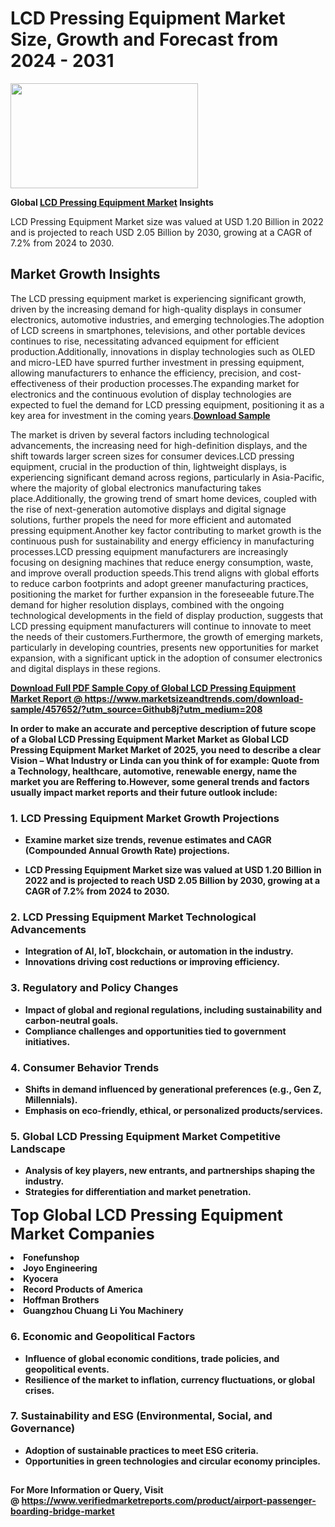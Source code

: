 <H1>LCD Pressing Equipment Market Size, Growth and Forecast from 2024 - 2031</H1><img class="aligncenter size-medium wp-image-584254" src="https://thirdeyenews.in/wp-content/uploads/2024/09/Global-Market-Research-300x168.jpeg" alt="" width="300" height="168" /><p><strong>Global&nbsp;<a href="https://www.marketsizeandtrends.com/download-sample/457652/?utm_source=Github8j?utm_medium=208">LCD Pressing Equipment Market</a> Insights</strong></p><p>LCD Pressing Equipment Market size was valued at USD 1.20 Billion in 2022 and is projected to reach USD 2.05 Billion by 2030, growing at a CAGR of 7.2% from 2024 to 2030.</p><p><h2>Market Growth Insights</h2> <p>The LCD pressing equipment market is experiencing significant growth, driven by the increasing demand for high-quality displays in consumer electronics, automotive industries, and emerging technologies.The adoption of LCD screens in smartphones, televisions, and other portable devices continues to rise, necessitating advanced equipment for efficient production.Additionally, innovations in display technologies such as OLED and micro-LED have spurred further investment in pressing equipment, allowing manufacturers to enhance the efficiency, precision, and cost-effectiveness of their production processes.The expanding market for electronics and the continuous evolution of display technologies are expected to fuel the demand for LCD pressing equipment, positioning it as a key area for investment in the coming years.<strong><a href="#">Download Sample</a></strong></p> <p>The market is driven by several factors including technological advancements, the increasing need for high-definition displays, and the shift towards larger screen sizes for consumer devices.LCD pressing equipment, crucial in the production of thin, lightweight displays, is experiencing significant demand across regions, particularly in Asia-Pacific, where the majority of global electronics manufacturing takes place.Additionally, the growing trend of smart home devices, coupled with the rise of next-generation automotive displays and digital signage solutions, further propels the need for more efficient and automated pressing equipment.Another key factor contributing to market growth is the continuous push for sustainability and energy efficiency in manufacturing processes.LCD pressing equipment manufacturers are increasingly focusing on designing machines that reduce energy consumption, waste, and improve overall production speeds.This trend aligns with global efforts to reduce carbon footprints and adopt greener manufacturing practices, positioning the market for further expansion in the foreseeable future.The demand for higher resolution displays, combined with the ongoing technological developments in the field of display production, suggests that LCD pressing equipment manufacturers will continue to innovate to meet the needs of their customers.Furthermore, the growth of emerging markets, particularly in developing countries, presents new opportunities for market expansion, with a significant uptick in the adoption of consumer electronics and digital displays in these regions.<strong><a href="#"></p><p><span class=""><strong>Download Full PDF Sample Copy of Global LCD Pressing Equipment Market Report</strong> @ <a href="https://www.marketsizeandtrends.com/download-sample/457652/?utm_source=Github8j?utm_medium=208" target="_blank">https://www.marketsizeandtrends.com/download-sample/457652/?utm_source=Github8j?utm_medium=208</a></span></p><p>In order to make an accurate and perceptive description of future scope of a Global&nbsp;LCD Pressing Equipment Market Market as Global&nbsp;LCD Pressing Equipment Market Market of 2025, you need to describe a clear Vision &ndash; What Industry or Linda can you think of for example: Quote from a Technology, healthcare, automotive, renewable energy, name the market you are Reffering to.However, some general trends and factors usually impact market reports and their future outlook include:</p><h3>1.&nbsp;<strong>LCD Pressing Equipment Market Growth Projections</strong></h3><ul><li>Examine market size trends, revenue estimates and CAGR (Compounded Annual Growth Rate) projections.</li><li><p>LCD Pressing Equipment Market size was valued at USD 1.20 Billion in 2022 and is projected to reach USD 2.05 Billion by 2030, growing at a CAGR of 7.2% from 2024 to 2030.</p></li></ul><h3>2.&nbsp;<strong>LCD Pressing Equipment Market Technological Advancements</strong></h3><ul><li>Integration of AI, IoT, blockchain, or automation in the industry.</li><li>Innovations driving cost reductions or improving efficiency.</li></ul><h3>3.&nbsp;<strong>Regulatory and Policy Changes</strong></h3><ul><li>Impact of global and regional regulations, including sustainability and carbon-neutral goals.</li><li>Compliance challenges and opportunities tied to government initiatives.</li></ul><h3>4.&nbsp;<strong>Consumer Behavior Trends</strong></h3><ul><li>Shifts in demand influenced by generational preferences (e.g., Gen Z, Millennials).</li><li>Emphasis on eco-friendly, ethical, or personalized products/services.</li></ul><h3>5.&nbsp;<strong>Global LCD Pressing Equipment Market Competitive Landscape</strong></h3><ul><li>Analysis of key players, new entrants, and partnerships shaping the industry.</li><li>Strategies for differentiation and market penetration.</li></ul><p data-pm-slice="1 1 []"><span style="color: inherit; font-family: inherit; font-size: 25px;">Top Global LCD Pressing Equipment Market Companies</span></p><div class="" data-test-id=""><p><li>Fonefunshop</li><li> Joyo Engineering</li><li> Kyocera</li><li> Record Products of America</li><li> Hoffman Brothers</li><li> Guangzhou Chuang Li You Machinery</li></p></div><h3>6.&nbsp;<strong>Economic and Geopolitical Factors</strong></h3><ul><li>Influence of global economic conditions, trade policies, and geopolitical events.</li><li>Resilience of the market to inflation, currency fluctuations, or global crises.</li></ul><h3>7.&nbsp;<strong>Sustainability and ESG (Environmental, Social, and Governance)</strong></h3><ul><li>Adoption of sustainable practices to meet ESG criteria.</li><li>Opportunities in green technologies and circular economy principles.</li></ul><h2><strong style="font-size: 14px;">For More Information or Query, Visit @&nbsp;</strong><a style="background-color: #ffffff; font-size: 14px;" href="https://www.marketsizeandtrends.com/report/lcd-pressing-equipment-market/" target="_blank">https://www.verifiedmarketreports.com/product/airport-passenger-boarding-bridge-market</a></h2>